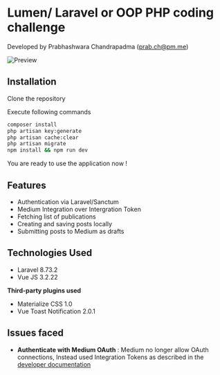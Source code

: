 # Lumen/ Laravel or OOP PHP coding challenge

Developed by Prabhashwara Chandrapadma (prab.ch@pm.me)

![Preview](https://i.imgur.com/jon3Nmt.png)

## Installation

Clone the repository

Execute following commands

```bash
composer install
php artisan key:generate
php artisan cache:clear
php artisan migrate
npm install && npm run dev
```
You are ready to use the application now !

## Features
* Authentication via Laravel/Sanctum
* Medium Integration over Intergration Token
* Fetching list of publications
* Creating and saving posts locally
* Submitting posts to Medium as drafts

## Technologies Used
* Laravel 8.73.2
* Vue JS 3.2.22

**Third-party plugins used**
* Materialize CSS 1.0
* Vue Toast Notification 2.0.1

## Issues faced

* **Authenticate with Medium OAuth** : Medium no longer allow OAuth connections, Instead used Integration Tokens as described in the [developer documentation](https://github.com/Medium/medium-api-docs)